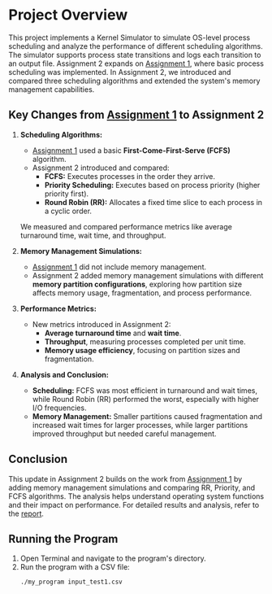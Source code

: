 # Project Overview

This project implements a Kernel Simulator to simulate OS-level process scheduling and analyze the performance of different scheduling algorithms. The simulator supports process state transitions and logs each transition to an output file. Assignment 2 expands on [Assignment 1](https://github.com/AliAbdollahian/Kernel-Simulator/tree/main/cpu%20scheduling%20simulator), where basic process scheduling was implemented. In Assignment 2, we introduced and compared three scheduling algorithms and extended the system's memory management capabilities.

## Key Changes from [Assignment 1](https://github.com/AliAbdollahian/Kernel-Simulator/tree/main/cpu%20scheduling%20simulator) to Assignment 2

1. **Scheduling Algorithms:**
   - [Assignment 1](https://github.com/AliAbdollahian/Kernel-Simulator/tree/main/cpu%20scheduling%20simulator) used a basic **First-Come-First-Serve (FCFS)** algorithm.
   - Assignment 2 introduced and compared:
     - **FCFS:** Executes processes in the order they arrive.
     - **Priority Scheduling:** Executes based on process priority (higher priority first).
     - **Round Robin (RR):** Allocates a fixed time slice to each process in a cyclic order.

   We measured and compared performance metrics like average turnaround time, wait time, and throughput.

2. **Memory Management Simulations:**
   - [Assignment 1](https://github.com/AliAbdollahian/Kernel-Simulator/tree/main/cpu%20scheduling%20simulator) did not include memory management.
   - Assignment 2 added memory management simulations with different **memory partition configurations**, exploring how partition size affects memory usage, fragmentation, and process performance.

3. **Performance Metrics:**
   - New metrics introduced in Assignment 2:
     - **Average turnaround time** and **wait time**.
     - **Throughput**, measuring processes completed per unit time.
     - **Memory usage efficiency**, focusing on partition sizes and fragmentation.

4. **Analysis and Conclusion:**
   - **Scheduling:** FCFS was most efficient in turnaround and wait times, while Round Robin (RR) performed the worst, especially with higher I/O frequencies.
   - **Memory Management:** Smaller partitions caused fragmentation and increased wait times for larger processes, while larger partitions improved throughput but needed careful management.

## Conclusion

This update in Assignment 2 builds on the work from [Assignment 1](https://github.com/AliAbdollahian/Kernel-Simulator/tree/main/cpu%20scheduling%20simulator) by adding memory management simulations and comparing RR, Priority, and FCFS algorithms. The analysis helps understand operating system functions and their impact on performance. For detailed results and analysis, refer to the [report](https://github.com/AliAbdollahian/Kernel-Simulator/blob/main/SYSC4001-A2.pdf).

## Running the Program

1. Open Terminal and navigate to the program's directory.
2. Run the program with a CSV file:
   ```bash
   ./my_program input_test1.csv
